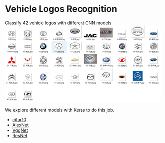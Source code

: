 # Vehicle Logos Recognition

Classify 42 vehicle logos with different CNN models
![42 logo pictures](./logo.PNG)

We explore different models with Keras to do this job.

- [cifar10](./cifar10)
- [AlexNet](./AlexNet)
- [VggNet](./VggNet)
- [ResNet](./ResNet)
